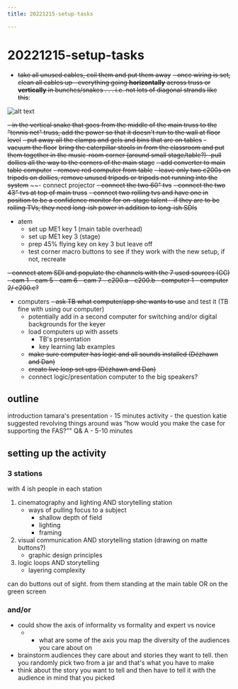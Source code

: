 ```yaml
---
title: 20221215-setup-tasks

---
```


# 20221215-setup-tasks

- ~~take all unused cables, coil them and put them away~~
~~- once wiring is set, clean all cables up--everything going 
**horizontally** across truss or **vertically** in bunches/snakes . . . i.e. not lots of diagonal strands like this~~:

![alt text](https://files.slack.com/files-pri/T0HTW3H0V-F04FRT7QXC1/img_0795.jpg?pub_secret=b66c006bfc)

~~- in the vertical snake that goes from the middle of the main truss to the "tennis net" truss, add the power so that it doesn't run to the wall at floor level~~
~~- put away all the clamps and gels and bins that are on tables~~
~~- vacuum the floor~~
~~bring the caterpillar stools in from the classroom and put them together in the music-room corner (around small stage/table?)
-pull dollies all the way to the corners of the main stage~~
~~- add converter to main table computer~~
~~- remove red computer from table~~
~~- leave only two c200s on tripods on dollies, remove unused tripods or tripods not running into the system~~
~~- connect projector
~~- connect the two 60" tvs~~
~~- connect the two 43" tvs at top of main truss~~
~~- connect two rolling tvs and have one in position to be a confidence monitor for on-stage talent
    - if they are to be rolling TVs, they need long-ish power in addition to long-ish SDIs~~

- atem
    - set up ME1 key 1 (main table overhead)
    - set up ME1 key 3 (stage)
    - prep 45% flying key on key 3 but leave off
    - test corner macro buttons to see if they work with the new setup, if not, recreate

~~- connect atem SDI and populate the channels with the 7 used sources (CC)
    - cam 1
    - cam 5
    - cam 6
    - cam 7
    - c200.a
    - c200.b
    - computer 1
    - computer 2/ c200.c?~~
- computers
~~- ask TB what computer/app she wants to use~~ and test it (TB fine with using our computer)
    - potentially add in a second computer for switching and/or digital backgrounds for the keyer
    - load computers up with assets 
        - TB's presentation
        - key learning lab examples
    - ~~make sure computer has logic and all sounds installed (Dézhawn and Dan)~~
    - ~~create live loop set ups (Dézhawn and Dan)~~
    - connect logic/presentation computer to the big speakers?


## outline
introduction
tamara's presentation - 15 minutes
activity - the question katie suggested revolving things around was “how would you make the case for supporting the FAS?”"
Q& A - 5-10 minutes
## setting up the activity
### 3 stations 
with 4 ish people in each station
1. cinematography and lighting AND storytelling station
    * ways of pulling focus to a subject
        * shallow depth of field
        * lighting
        * framing
2. visual communication AND storytelling station (drawing on matte buttons?)
    * graphic design principles
3. logic loops AND storytelling
    * layering complexity

can do buttons out of sight. from them standing at the main table OR on the green screen


### and/or 
* could show the axis of informality vs formality and expert vs novice
    * * what are some of the axis you map the diversity of the audiences you care about on
* brainstorm audiences they care about and stories they want to tell. then you randomly pick two from a jar and that's what you have to make
* think about the story you want to tell and then have to tell it with the audience in mind that you picked


